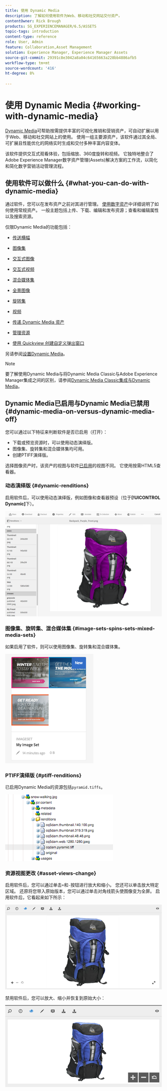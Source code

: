 ```yaml
---
title: 使用 Dynamic Media
description: 了解如何使用软件为Web、移动和社交网站交付资产。
contentOwner: Rick Brough
products: SG_EXPERIENCEMANAGER/6.5/ASSETS
topic-tags: introduction
content-type: reference
role: User, Admin
feature: Collaboration,Asset Management
solution: Experience Manager, Experience Manager Assets
source-git-commit: 29391c8e3042a8a04c64165663a228bb4886afb5
workflow-type: tm+mt
source-wordcount: '416'
ht-degree: 8%

---
```


# 使用 Dynamic Media {#working-with-dynamic-media}

[Dynamic Media](https://business.adobe.com/products/experience-manager/assets/dynamic-media.html)可帮助按需提供丰富的可视化推销和营销资产，可自动扩展以用于Web、移动和社交网站上的使用。 使用一组主要源资产，该软件通过其全局、可扩展且性能优化的网络实时生成和交付多种丰富内容变体。

该软件提供交互式观看体验，包括缩放、360度旋转和视频。 它独特地整合了Adobe Experience Manager数字资产管理(Assets)解决方案的工作流，以简化和简化数字营销活动管理流程。

<!-- >ARTICLE IS MISSING. GIVES 404 [!NOTE]
>
>A Community article is available on [Working with Adobe Experience Manager and Dynamic Media](https://helpx.adobe.com/experience-manager/using/aem_dynamic_media.html). -->

## 使用软件可以做什么 {#what-you-can-do-with-dynamic-media}

通过软件，您可以在发布资产之前对其进行管理。 [使用数字资产](manage-assets.md)中详细说明了如何使用常规资产。 一般主题包括上传、下载、编辑和发布资源；查看和编辑属性以及搜索资源。

仅限Dynamic Media的功能包括：

* [传送横幅](carousel-banners.md)
* [图像集](image-sets.md)
* [交互式图像](interactive-images.md)
* [交互式视频](interactive-videos.md)
* [混合媒体集](mixed-media-sets.md)
* [全景图像](panoramic-images.md)

* [旋转集](spin-sets.md)
* [视频](video.md)
* [传递 Dynamic Media 资产](delivering-dynamic-media-assets.md)
* [管理资源](managing-assets.md)
* [使用 Quickview 创建自定义弹出窗口](custom-pop-ups.md)

另请参阅[设置Dynamic Media](administering-dynamic-media.md)。

>[!NOTE]
>
>要了解使用Dynamic Media与将Dynamic Media Classic与Adobe Experience Manager集成之间的区别，请参阅[Dynamic Media Classic集成与Dynamic Media](/help/sites-administering/scene7.md#aem-scene-integration-versus-dynamic-media)。

## Dynamic Media已启用与Dynamic Media已禁用 {#dynamic-media-on-versus-dynamic-media-off}

您可以通过以下特征来判断软件是否已启用（打开）：

* 下载或预览资源时，可以使用动态演绎版。
* 图像集、旋转集和混合媒体集均可用。
* 创建PTIFF演绎版。

选择图像资产时，该资产的视图与软件[已启用](config-dynamic.md#enabling-dynamic-media)的视图不同。 它使用按需HTML5查看器。

### 动态演绎版 {#dynamic-renditions}

启用软件后，可以使用动态演绎版，例如图像和查看器预设（位于&#x200B;**[!UICONTROL Dynamic]**&#x200B;下）。

![chlimage_1-358](assets/chlimage_1-358.png)

### 图像集、旋转集、混合媒体集 {#image-sets-spins-sets-mixed-media-sets}

如果启用了软件，则可以使用图像集、旋转集和混合媒体集。

![chlimage_1-359](assets/chlimage_1-359.png)

### PTIFF演绎版 {#ptiff-renditions}

已启用Dynamic Media的资源包括`pyramid.tiffs`。

![chlimage_1-360](assets/chlimage_1-360.png)

### 资源视图更改 {#asset-views-change}

启用软件后，您可以通过单击`+`和`-`按钮进行放大和缩小。 您还可以单击放大特定区域。 还原将您带入原始版本，您可以通过单击对角线箭头使图像变为全屏。 启用软件后，它看起来如下所示：

![chlimage_1-361](assets/chlimage_1-361.png)

禁用软件后，您可以放大、缩小并恢复到原始大小：

![chlimage_1-362](assets/chlimage_1-362.png)
